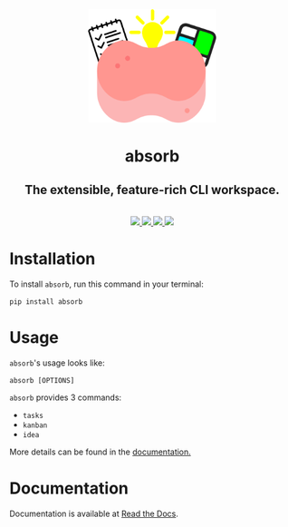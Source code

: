 <div align="center">
<img src = "docs/logo.png" width = "226" height = "200">
<h1>absorb</h1>
<h2>The extensible, feature-rich CLI workspace.</h2>
<br>
<a href = "https://pypi.org/project/absorb/">
<img src = "https://img.shields.io/pypi/v/absorb.svg">
</a>
<a href = "https://absorb.readthedocs.io">
<img src = "https://readthedocs.org/projects/absorb/badge/?version=latest">
</a>
<a href="https://codecov.io/gh/burntcarrot/absorb">
<img src="https://codecov.io/gh/burntcarrot/absorb/branch/main/graph/badge.svg?token=RYGS24J9AC"/>
</a>
<a href = "https://github.com/burntcarrot/absorb/actions?workflow=Tests">
<img src = "https://github.com/burntcarrot/absorb/workflows/Tests/badge.svg">
</a>
</div>

# Installation

To install `absorb`, run this command in your terminal:

```
pip install absorb
```

# Usage

`absorb`'s usage looks like:

```
absorb [OPTIONS]
```

`absorb` provides 3 commands:
- `tasks`
- `kanban`
- `idea`

More details can be found in the [documentation.](https://absorb.readthedocs.io)

# Documentation

Documentation is available at [Read the Docs](https://absorb.readthedocs.io).
